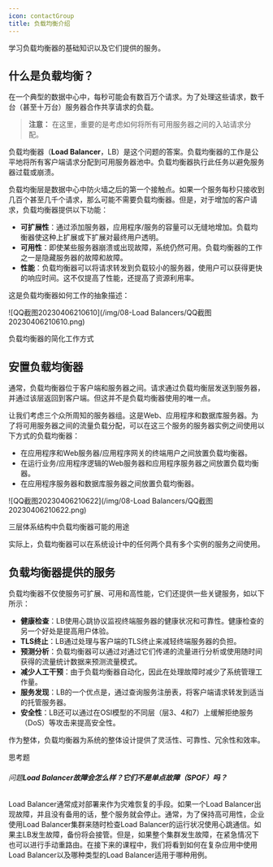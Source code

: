 ```yaml
---
icon: contactGroup
title: 负载均衡介绍
---
```


学习负载均衡器的基础知识以及它们提供的服务。

## 什么是负载均衡？

在一个典型的数据中心中，每秒可能会有数百万个请求。为了处理这些请求，数千台（甚至十万台）服务器合作共享请求的负载。

> **注意：** 在这里，重要的是考虑如何将所有可用服务器之间的入站请求分配。

负载均衡器（**Load Balancer**，LB）是这个问题的答案。负载均衡器的工作是公平地将所有客户端请求分配到可用服务器池中。负载均衡器执行此任务以避免服务器过载或崩溃。

负载均衡层是数据中心中防火墙之后的第一个接触点。如果一个服务每秒只接收到几百个甚至几千个请求，那么可能不需要负载均衡器。但是，对于增加的客户请求，负载均衡器提供以下功能：

- **可扩展性**：通过添加服务器，应用程序/服务的容量可以无缝地增加。负载均衡器使这种上扩展或下扩展对最终用户透明。
- **可用性**：即使某些服务器崩溃或出现故障，系统仍然可用。负载均衡器的工作之一是隐藏服务器的故障和故障。
- **性能**：负载均衡器可以将请求转发到负载较小的服务器，使用户可以获得更快的响应时间。这不仅提高了性能，还提高了资源利用率。

这是负载均衡器如何工作的抽象描述：

![QQ截图20230406210610](/img/08-Load Balancers/QQ截图20230406210610.png)

负载均衡器的简化工作方式

## 安置负载均衡器

通常，负载均衡器位于客户端和服务器之间。请求通过负载均衡层发送到服务器，并通过该层返回到客户端。但这并不是负载均衡器使用的唯一点。

让我们考虑三个众所周知的服务器组。这是Web、应用程序和数据库服务器。为了将可用服务器之间的流量负载分配，可以在这三个服务的服务器实例之间使用以下方式的负载均衡器：

- 在应用程序和Web服务器/应用程序网关的终端用户之间放置负载均衡器。
- 在运行业务/应用程序逻辑的Web服务器和应用程序服务器之间放置负载均衡器。
- 在应用程序服务器和数据库服务器之间放置负载均衡器。

![QQ截图20230406210622](/img/08-Load Balancers/QQ截图20230406210622.png)

三层体系结构中负载均衡器可能的用途

实际上，负载均衡器可以在系统设计中的任何两个具有多个实例的服务之间使用。

## 负载均衡器提供的服务

负载均衡器不仅使服务可扩展、可用和高性能，它们还提供一些关键服务，如以下所示：

- **健康检查**：LB使用心跳协议监视终端服务器的健康状况和可靠性。健康检查的另一个好处是提高用户体验。
- **TLS终止**：LB通过处理与客户端的TLS终止来减轻终端服务器的负担。
- **预测分析**：负载均衡器可以通过对通过它们传递的流量进行分析或使用随时间获得的流量统计数据来预测流量模式。
- **减少人工干预**：由于负载均衡器自动化，因此在处理故障时减少了系统管理工作量。
- **服务发现**：LB的一个优点是，通过查询服务注册表，将客户端请求转发到适当的托管服务器。
- **安全性**：LB还可以通过在OSI模型的不同层（层3、4和7）上缓解拒绝服务（DoS）等攻击来提高安全性。

作为整体，负载均衡器为系统的整体设计提供了灵活性、可靠性、冗余性和效率。

思考题

###### 问题**Load Balancer故障会怎么样？它们不是单点故障（SPOF）吗？**
Load Balancer通常成对部署来作为灾难恢复的手段。如果一个Load Balancer出现故障，并且没有备用的话，整个服务就会停止。通常，为了保持高可用性，企业使用Load Balancer集群来随时检查Load Balancer的运行状况使用心跳通信。如果主LB发生故障，备份将会接管。但是，如果整个集群发生故障，在紧急情况下也可以进行手动重路由。在接下来的课程中，我们将看到如何在复杂应用中使用Load Balancer以及哪种类型的Load Balancer适用于哪种用例。